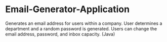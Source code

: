 # Email-Generator-Application
Generates an email address for users within a company. User determines a department and a random password is generated. Users can change the email address, password, and inbox capacity. (Java)
